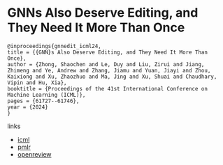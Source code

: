 # GNNs Also Deserve Editing, and They Need It More Than Once

```
@inproceedings{gnnedit_icml24,
title = {{GNN}s Also Deserve Editing, and They Need It More Than Once},
author = {Zhong, Shaochen and Le, Duy and Liu, Zirui and Jiang, Zhimeng and Ye, Andrew and Zhang, Jiamu and Yuan, Jiayi and Zhou, Kaixiong and Xu, Zhaozhuo and Ma, Jing and Xu, Shuai and Chaudhary, Vipin and Hu, Xia},
booktitle = {Proceedings of the 41st International Conference on Machine Learning (ICML)},
pages = {61727--61746},
year = {2024}
}
```

links
- [icml](https://icml.cc/Conferences/2024/Schedule?showEvent=32961)
- [pmlr](https://proceedings.mlr.press/v235/zhong24d.html)
- [openreview](https://openreview.net/forum?id=rIc9adYbH2)
